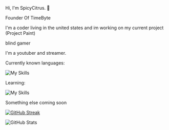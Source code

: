 Hi, I'm SpicyCitrus. 👋

Founder Of TimeByte

I'm a coder living in the united states and im working on my current project (Project Paint)

blind gamer

I'm a youtuber and streamer.

Currently known languages: 

![My Skills](https://skillicons.dev/icons?i=html,js,cs,cpp,py)

Learning:

![My Skills](https://skillicons.dev/icons?i=c)

Something else coming soon

[![GitHub Streak](https://streak-stats.demolab.com?user=SpicyCitrus&theme=radical)](https://git.io/streak-stats)

![GitHub Stats](https://github-readme-stats.vercel.app/api?username=SpicyCitrus&theme=radical)



